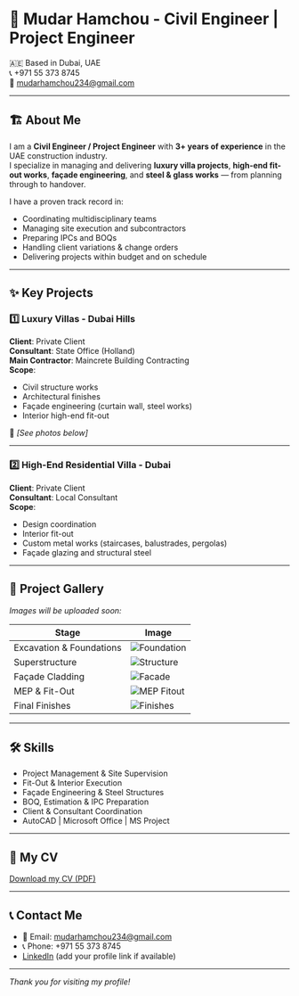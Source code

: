 
# 👋 Mudar Hamchou - Civil Engineer | Project Engineer

🇦🇪 Based in Dubai, UAE  
📞 +971 55 373 8745  
📧 mudarhamchou234@gmail.com  

---

## 🏗️ About Me

I am a **Civil Engineer / Project Engineer** with **3+ years of experience** in the UAE construction industry.  
I specialize in managing and delivering **luxury villa projects**, **high-end fit-out works**, **façade engineering**, and **steel & glass works** — from planning through to handover.

I have a proven track record in:
- Coordinating multidisciplinary teams
- Managing site execution and subcontractors
- Preparing IPCs and BOQs
- Handling client variations & change orders
- Delivering projects within budget and on schedule

---

## ✨ Key Projects

### 1️⃣ Luxury Villas - Dubai Hills  
**Client**: Private Client  
**Consultant**: State Office (Holland)  
**Main Contractor**: Maincrete Building Contracting  
**Scope**:  
- Civil structure works  
- Architectural finishes  
- Façade engineering (curtain wall, steel works)  
- Interior high-end fit-out  

📸 _[See photos below]_  

---

### 2️⃣ High-End Residential Villa - Dubai  
**Client**: Private Client  
**Consultant**: Local Consultant  
**Scope**:  
- Design coordination  
- Interior fit-out  
- Custom metal works (staircases, balustrades, pergolas)  
- Façade glazing and structural steel  

---

## 📸 Project Gallery

_Images will be uploaded soon:_

| Stage | Image |
| ----- | ----- |
| Excavation & Foundations | ![Foundation](images/foundation.jpg) |
| Superstructure | ![Structure](images/structure.jpg) |
| Façade Cladding | ![Facade](images/facade.jpg) |
| MEP & Fit-Out | ![MEP Fitout](images/mep_fitout.jpg) |
| Final Finishes | ![Finishes](images/finishes.jpg) |

---

## 🛠️ Skills

- Project Management & Site Supervision  
- Fit-Out & Interior Execution  
- Façade Engineering & Steel Structures  
- BOQ, Estimation & IPC Preparation  
- Client & Consultant Coordination  
- AutoCAD | Microsoft Office | MS Project  

---

## 📄 My CV

[Download my CV (PDF)](CV-MudarHamchou.pdf)

---

## 📞 Contact Me

- 📧 Email: mudarhamchou234@gmail.com  
- 📞 Phone: +971 55 373 8745  
- [LinkedIn](#) (add your profile link if available)  

---

_Thank you for visiting my profile!_
